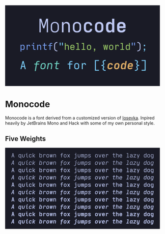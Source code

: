 ![Header Image](./images/monocode.png)

# Monocode

Monocode is a font derived from a customized version of [Iosevka](https://github.com/be5invis/Iosevka). Inpired heavily by JetBrains Mono and Hack with some of my own personal style.

## Five Weights

![Monocode Weights](./images/monocode-weights.png)
